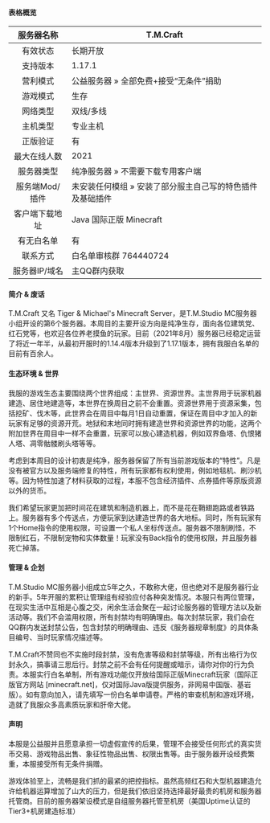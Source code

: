 #### 表格概览

|   服务器名称   | T.M.Craft                                                 |
| :------------: | --------------------------------------------------------- |
|    有效状态    | 长期开放                                                  |
|    支持版本    | 1.17.1                                                    |
|    营利模式    | 公益服务器 » 全部免费+接受“无条件”捐助                    |
|    游戏模式    | 生存                                                      |
|    网络类型    | 双线/多线                                                 |
|    主机类型    | 专业主机                                                  |
|    正版验证    | 有                                                        |
|  最大在线人数  | 2021                                                      |
|   服务器类型   | 纯净服务器 » 不需要下载专用客户端                         |
| 服务端Mod/插件 | 未安装任何模组 » 安装了部分服主自己写的特色插件及基础插件 |
| 客户端下载地址 | Java 国际正版 Minecraft                                   |
|   有无白名单   | 有                                                        |
|    联系方式    | 白名单审核群 764440724                                    |
| 服务器IP/域名  | 主QQ群内获取                                              |

#### 简介 & 废话

T.M.Craft 又名 Tiger & Michael's Minecraft Server，是T.M.Studio MC服务器小组开设的第6个服务器。本周目的主要开设方向是纯净生存，面向各位建筑党、红石党等，也欢迎各位养老摸鱼的玩家。目前（2021年8月）服务器已经稳定运营了将近一年半，从最初开服时的1.14.4版本升级到了1.17.1版本，拥有我服白名单的目前有百余人。

#### 生态环境 & 世界

我服的游戏生态主要围绕两个世界组成：主世界、资源世界。主世界用于玩家机器建造、居住地建造等，本世界在换周目之前不会重置。资源世界用于资源采集，包括挖矿、伐木等，此世界会在周目中每月1日自动重置，保证在周目中才加入的新玩家有足够的资源开荒。地狱和末地同时拥有建造世界和资源世界的功能，这两个附加世界在周目中一样不会重置，玩家可以放心建造机器，例如双界鱼塔、仇恨猪人塔、凋零骷髅刷头塔等等。

考虑到本周目的设计初衷是纯净，服务器保留了所有当前游戏版本的“特性”。凡是没有被官方以及服务端修复的特性，所有玩家都有权利使用，例如地毯机、刷沙机等。因为特性加速了材料获取的过程，本服不包含经济插件、点券插件等原版资源以外的货币。

我们希望玩家更加把时间花在建筑和制造机器上，而不是花在鞘翅跑路或者铁路上。服务器有多个传送点，方便玩家到达建造世界的各大地标。同时，所有玩家有1个Home指令的使用权限，可设置一个私人坐标传送点。服务器不限制刷怪，不限制红石，不限制宠物和实体数量！玩家没有Back指令的使用权限，并且服务器死亡掉落。

#### 管理 & 企划

T.M.Studio MC服务器小组成立5年之久，不敢称大佬，但也绝对不是服务器行业的新手。5年开服的累积让管理组有经验应付各种突发情况。本服只有两位管理，在现实生活中互相是心腹之交，闲余生活会聚在一起讨论服务器的管理方法以及新活动等。我们不会滥用权限，所有封禁均有明确理由。每次封禁玩家，我们会在QQ群内发送封禁公告，包含封禁的明确理由、违反《服务器规章制度》的具体条目编号、当时玩家情况描述等。

T.M.Craft不赞同也不实施时段封禁，没有危害等级和封禁等级，所有出格行为仅封永久，搞事请三思后行。封禁之前不会有任何提醒或暗示，请你对你的行为负责。本服实行白名单制，所有游戏功能仅开放给国际正版Minecraft玩家（国际正版官方网站 [minecraft.net]，仅对国际Java版提供服务，非网易中国版、基岩版）。如有意向加入，请先填写一份白名单申请卷。严格的审查机制和游戏环境，造就了我服众多高素质玩家和肝帝大佬。

#### 声明

本服是公益服并且愿意承担一切虚假宣传的后果，管理不会接受任何形式的真实货币交易、游戏物品出售、象征性物品出售、权限出售等。由于服务器开设经费繁重，本服接受所有无条件捐赠。

游戏体验至上，流畅是我们抓的最紧的把控指标。虽然高频红石和大型机器建造允许给机器运算增加了山大的压力，但是我们依旧坚持选择最好最贵的机房和服务器托管商。目前的服务器架设模式是自组服务器托管至机房（美国Uptime认证的Tier3+机房建造标准）